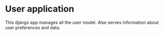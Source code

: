 # User application

This django app manages all the user model. Alse serves information about user preferences and data.
